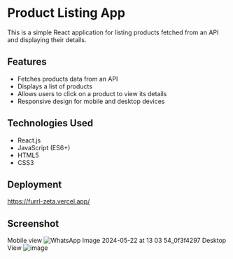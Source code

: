 # Product Listing App

This is a simple React application for listing products fetched from an API and displaying their details.

## Features

- Fetches products data from an API
- Displays a list of products
- Allows users to click on a product to view its details
- Responsive design for mobile and desktop devices

## Technologies Used

- React.js
- JavaScript (ES6+)
- HTML5
- CSS3

## Deployment
https://furrl-zeta.vercel.app/

## Screenshot
Mobile view
![WhatsApp Image 2024-05-22 at 13 03 54_0f3f4297](https://github.com/Tallamjayaram/furrl/assets/113671913/266ff471-f063-47a3-b98d-78c9d23dbbec)
Desktop View
![image](https://github.com/Tallamjayaram/furrl/assets/113671913/2a37f22e-c083-457c-a048-d90caf33fc92)


